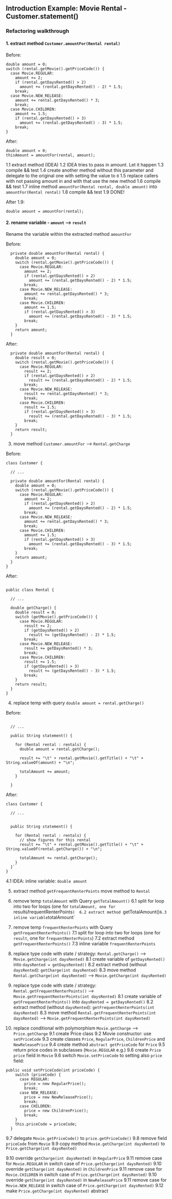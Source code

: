 ## Introduction Example: Movie Rental - Customer.statement()

### Refactoring walkthrough


#### 1. extract method `Customer.amountFor(Rental rental)`

Before:

```
double amount = 0;
switch (rental.getMovie().getPriceCode()) {
  case Movie.REGULAR:
    amount += 2;
    if (rental.getDaysRented() > 2)
      amount += (rental.getDaysRented() - 2) * 1.5;
    break;
  case Movie.NEW_RELEASE:
    amount += rental.getDaysRented() * 3;
    break;
  case Movie.CHILDREN:
    amount += 1.5;
    if (rental.getDaysRented() > 3)
      amount += (rental.getDaysRented() - 3) * 1.5;
    break;
}
```

After:

```
double amount = 0;
thisAmount = amountFor(rental, amount);
```

1.1 extract method (IDEA)
1.2 IDEA tries to pass in amount. Let it happen
1.3 compile && test
1.4 create another method without this parameter and delegate to the original one with setting the value to `0`
1.5 replace callers with not passing amount in and with that use the new method
1.6 compile && test
1.7 inline method `amountFor(Rental rental, double amount)` into `amountFor(Rental rental)`
1.8 compile && test
1.9 DONE! 


After 1.9:

```
double amount = amountFor(rental);
```



#### 2. rename variable - `amount` --> `result`

Rename the variable within the extracted method `amountFor`

Before:

```
  private double amountFor(Rental rental) {
    double amount = 0;
    switch (rental.getMovie().getPriceCode()) {
      case Movie.REGULAR:
        amount += 2;
        if (rental.getDaysRented() > 2)
          amount += (rental.getDaysRented() - 2) * 1.5;
        break;
      case Movie.NEW_RELEASE:
        amount += rental.getDaysRented() * 3;
        break;
      case Movie.CHILDREN:
        amount += 1.5;
        if (rental.getDaysRented() > 3)
          amount += (rental.getDaysRented() - 3) * 1.5;
        break;
    }
    return amount;
  }
```

After:

```
  private double amountFor(Rental rental) {
    double result = 0;
    switch (rental.getMovie().getPriceCode()) {
      case Movie.REGULAR:
        result += 2;
        if (rental.getDaysRented() > 2)
          result += (rental.getDaysRented() - 2) * 1.5;
        break;
      case Movie.NEW_RELEASE:
        result += rental.getDaysRented() * 3;
        break;
      case Movie.CHILDREN:
        result += 1.5;
        if (rental.getDaysRented() > 3)
          result += (rental.getDaysRented() - 3) * 1.5;
        break;
    }
    return result;
  }
```

3. move method `Customer.amountFor` --> `Rental.getCharge`

Before:

```
class Customer {
  
  // ...
  
  private double amountFor(Rental rental) {
    double amount = 0;
    switch (rental.getMovie().getPriceCode()) {
      case Movie.REGULAR:
        amount += 2;
        if (rental.getDaysRented() > 2)
          amount += (rental.getDaysRented() - 2) * 1.5;
        break;
      case Movie.NEW_RELEASE:
        amount += rental.getDaysRented() * 3;
        break;
      case Movie.CHILDREN:
        amount += 1.5;
        if (rental.getDaysRented() > 3)
          amount += (rental.getDaysRented() - 3) * 1.5;
        break;
    }
    return amount;
  }
}
```

After:

```

public class Rental {

  // ...

  double getCharge() {
    double result = 0;
    switch (getMovie().getPriceCode()) {
      case Movie.REGULAR:
        result += 2;
        if (getDaysRented() > 2)
          result += (getDaysRented() - 2) * 1.5;
        break;
      case Movie.NEW_RELEASE:
        result += getDaysRented() * 3;
        break;
      case Movie.CHILDREN:
        result += 1.5;
        if (getDaysRented() > 3)
          result += (getDaysRented() - 3) * 1.5;
        break;
    }
    return result;
  }
}
```

4. replace temp with query `double amount = rental.getCharge()`


Before:

```

  // ...

  public String statement() {

    for (Rental rental : rentals) {
      double amount = rental.getCharge();

      result += "\t" + rental.getMovie().getTitle() + "\t" + String.valueOf(amount) + "\n";

      totalAmount += amount;
    }

  }
```

After:

```
class Customer {
  
  // ...
  
  
  public String statement() {

    for (Rental rental : rentals) {
      // show figures for this rental
      result += "\t" + rental.getMovie().getTitle() + "\t" + String.valueOf(rental.getCharge()) + "\n";

      totalAmount += rental.getCharge();
    }
  }`
}
```

4.1 IDEA: inline variable: `double amount`

5. extract method `getFrequentRenterPoints` move method to `Rental`

6. remove temp `totalAmount` with Query `getTotalAmount()`
6.1 split for loop into two for loops (one for `totalAmount, one for `result` & `frequentRenterPoints`) 
6.2 extract method `getTotalAmount()`
6.3 inline variable `totalAmount`

7. remove temp `frequentRenterPoints` with Query `getFrequentRenterPoints()` 
7.1 split for loop into two for loops (one for `result`, one for `frequentRenterPoints`) 
7.2 extract method `getFrequentRenterPoints()`
7.3 inline variable `frequentRenterPoints`

8. replace type code with state / strategy: `Rental.getCharge()` --> `Movie.getCharge(int daysRented)`
8.1 create variable of `getDaysRented()` into `daysRented = getDaysRented()`
8.2 extract method (without `daysRented`): `getCharge(int daysRented)`
8.3 move method `Rental.getCharge(int daysRented)` --> `Movie.getCharge(int daysRented)`

9. replace type code with state / strategy: `Rental.getFrequentRenterPoints()` --> `Movie.getFrequentRenterPoints(int daysRented)`
8.1 create variable of `getFrequentRenterPoints()` into `daysRented = getDaysRented()`
8.2 extract method (without `daysRented`): `getFrequentRenterPoints(int daysRented)`
8.3 move method `Rental.getFrequentRenterPoints(int daysRented)` --> `Movie.getFrequentRenterPoints(int daysRented)`

9. replace conditional with polymorphism `Movie.getCharge` -->  `Price.getCharge`
9.1 create Price class
9.2 Movie constructor: use `setPriceCode`
9.3 create classes `Price`, `RegularPrice`, `ChildrenPrice` and `NewReleasePrice`
9.4 create method `abstract getPriceCode` for `Price`
9.5 return price codes in subclasses (`Movie.REGULAR` e.g.)
9.6 create `Price price` field in `Movie`
9.6 switch `Movie.setPriceCode` to setting also `price` field:

```
public void setPriceCode(int priceCode) {
    switch (priceCode) {
      case REGULAR:
        price = new RegularPrice();
        break;
      case NEW_RELEASE:
        price = new NewReleasePrice();
        break;
      case CHILDREN:
        price = new ChildrenPrice();
        break;
    }
    this.priceCode = priceCode;
  }
```
9.7 delegate `Movie.getPriceCode()` to `price.getPriceCode()`
9.8 remove field `priceCode` from `Movie`
9.9 copy method `Movie.getCharge(int daysRented)` to `Price.getCharge(int daysRented)`

9.10 override `getCharge(int daysRented)` in `RegularPrice`
9.11 remove case for `Movie.REGULAR` in switch case of `Price.getCharge(int daysRented)`
9.10 override `getCharge(int daysRented)` in `ChildrenPrice`
9.11 remove case for `Movie.CHILDREN` in switch case of `Price.getCharge(int daysRented)`
9.10 override `getCharge(int daysRented)` in `NewReleasePrice`
9.11 remove case for `Movie.NEW_RELEASE` in switch case of `Price.getCharge(int daysRented)`
9.12 make `Price.getCharge(int daysRented)` abstract
